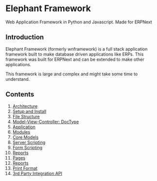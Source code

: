 # Elephant Framework

Web Application Framework in Python and Javascript. Made for ERPNext

## Introduction

Elephant Framework (formerly wnframework) is a full stack application framework built
to make database driven applications like ERPs. This framework was built for ERPNext
and can be extended to make other applications.

This framework is large and complex and might take some time to understand.

## Contents

1. [Architecture](architecture.html)
1. [Setup and Install](setup_and_install.html)
1. [File Structure](file_structure.html)
1. [Model-View-Controller: DocType](doctype.html)
1. [Application](application.html)
1. [Modules](modules.html)
1. [Core Models](core.html)
1. [Server Scripting](server_scripting.html)
1. [Form Scripting](form_scripting.html)
1. [Reports](reports.html)
1. [Pages](pages.html)
1. [Reports](reports.html)
1. [Print Format](print_format.html)
1. [3rd Party Integration API](api.html)